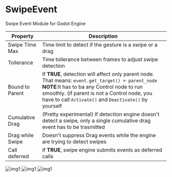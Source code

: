# SwipeEvent
Swipe Event Module for Godot Engine

| Property         | Description|
|------------------|------------------|
| Swipe Time Max   | Time limit to detect if the gesture is a swipe or a drag |
| Tollerance       | Time tollerance between frames to adjust swipe detection |
| Bound to Parent  | If **TRUE**, detection will affect only parent node. That means: ```event.get_target() = parent_node``` **NOTE**:It has to ba any Control node to run smoothly. (if parent is not a Control node, you have to call ```Activate()``` and ```Deactivate()``` by yourself  |
| Cumulative Drag  | (Pretty experimental) If detection engine doesn't detect a swipe, only a single cumulative drag event has to be trasmitted|
| Drag while Swipe | Doesn't suppress Drag events while the engine are trying to detect swipes |
| Call deferred    | If **TRUE**, swipe engine submits events as deferred calls |



![img1](https://raw.githubusercontent.com/burstina/SwipeEvent/master/Pics/swipeEvent1.jpg)
![img1](https://raw.githubusercontent.com/burstina/SwipeEvent/master/Pics/swipeEvent2.jpg)
![img1](https://raw.githubusercontent.com/burstina/SwipeEvent/master/Pics/swipeEvent3.jpg)
